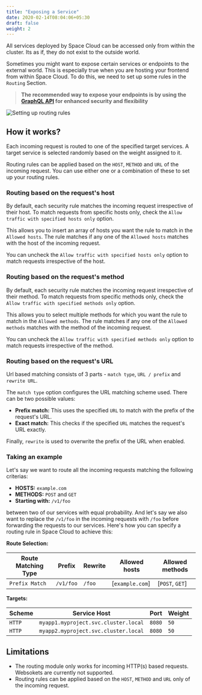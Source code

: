 ```yaml
---
title: "Exposing a Service"
date: 2020-02-14T08:04:06+05:30
draft: false
weight: 2
---
```


All services deployed by Space Cloud can be accessed only from within the cluster. Its as if, they do not exist to the outside world.

Sometimes you might want to expose certain services or endpoints to the external world. This is especially true when you are hosting your frontend from within Space Cloud. To do this, we need to set up some rules in the `Routing` Section.

> **The recommended way to expose your endpoints is by using the [GraphQL API](/microservices/graphql/) for enhanced security and flexibility**

![Setting up routing rules](/images/screenshots/expose-basic-service.png)

## How it works?

Each incoming request is routed to one of the specified target services. A target service is selected randomly based on the weight assigned to it.

Routing rules can be applied based on the `HOST`, `METHOD` and `URL` of the incoming request. You can use either one or a combination of these to set up your routing rules.

### Routing based on the request's host

By default, each security rule matches the incoming request irrespective of their host. To match requests from specific hosts only, check the `Allow traffic with specified hosts only` option.

This allows you to insert an array of hosts you want the rule to match in the `Allowed hosts`. The rule matches if any one of the `Allowed hosts` matches with the host of the incoming request.

You can uncheck the `Allow traffic with specified hosts only` option to match requests irrespective of the host.

### Routing based on the request's method

By default, each security rule matches the incoming request irrespective of their method. To match requests from specific methods only, check the `Allow traffic with specified methods only` option.

This allows you to select multiple methods for which you want the rule to match in the `Allowed methods`. The rule matches if any one of the `Allowed methods` matches with the method of the incoming request.

You can uncheck the `Allow traffic with specified methods only` option to match requests irrespective of the method.

### Routing based on the request's URL

Url based matching consists of 3 parts - `match type`, `URL / prefix` and `rewrite URL`.

The `match type` option configures the URL matching scheme used. There can be two possible values:

- **Prefix match:** This uses the specified `URL` to match with the prefix of the request's URL. 
- **Exact match:** This checks if the specified `URL` matches the request's URL exactly. 

Finally, `rewrite` is used to overwrite the prefix of the URL when enabled.

### Taking an example

Let's say we want to route all the incoming requests matching the following criterias:

- **HOSTS:** `example.com`
- **METHODS:** `POST` and `GET`
- **Starting with:** `/v1/foo`

between two of our services with equal probability. And let's say we also want to replace the `/v1/foo` in the incoming requests with `/foo` before forwarding the requests to our services. Here's how you can specify a routing rule in Space Cloud to achieve this:


**Route Selection:**

| Route Matching Type | Prefix    | Rewrite | Allowed hosts   | Allowed methods |
|---------------------|-----------|---------|-----------------|-----------------|
| `Prefix Match`      | `/v1/foo` | `/foo`  | [`example.com`] | [`POST`, `GET`] |

**Targets:**

| Scheme | Service Host                         | Port   | Weight |
|--------|--------------------------------------|--------|--------|
| `HTTP` | `myapp1.myproject.svc.cluster.local` | `8080` | `50`   |
| `HTTP` | `myapp2.myproject.svc.cluster.local` | `8080` | `50`   |

## Limitations

- The routing module only works for incoming HTTP(s) based requests. Websokets are currently not supported.
- Routing rules can be applied based on the `HOST`, `METHOD` and `URL` only of the incoming request.